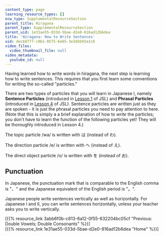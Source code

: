 ```yaml
---
content_type: page
learning_resource_types: []
ocw_type: SupplementalResourceSection
parent_title: Hiragana
parent_type: SupplementalResourceSection
parent_uid: 1e31ae55-033d-5bae-d2e0-816ad12b6dea
title: 'Hiragana: How to Write Sentences'
uid: decb8777-c0b1-0575-6e65-3e3dbb92e1c6
video_files:
  video_thumbnail_file: null
video_metadata:
  youtube_id: null
---
```


Having learned how to write words in hiragana, the next step is learning how to write sentences. This requires that you first learn some conventions for writing the so-called "particles."

There are two types of particles that you will learn in Japanese I, namely **Sentence Particles** (introduced in [Lesson 1](/courses/21g-501-japanese-i-fall-2012/pages/online-resources/lesson-1) of JSL) and **Phrasal Particles** (introduced in [Lesson 4](/courses/21g-501-japanese-i-fall-2012/pages/online-resources/lesson-4) of JSL). Sentence particles are written just as they are spoken - it is just the phrasal particles you need to pay attention to here. (Note that this is simply a a brief explanation of how to _write_ the particles; you don't have to learn the function of the following particles yet! They will be thoroughly introduced in Lesson 4.)

The topic particle /wa/ is written with は (instead of わ).

The direction particle /e/ is written with へ (instead of え).

The direct object particle /o/ is written with を (instead of お).

Punctuation
-----------

In Japanese, the punctuation mark that is comparable to the English comma is "、" and the Japanese equivalent of the English period is "。".

Japanese people write sentences vertically as well as horizontally. For Japanese I and II, you can write sentences horizontally, unless your teacher asks you to write vertically.

  
\[{{% resource_link 3abb6f0b-c813-6a12-0f55-632204bc05cf "Previous: Double Vowels; Double Consonants" %}}\]  
\[{{% resource_link 1e31ae55-033d-5bae-d2e0-816ad12b6dea "Home" %}}\]